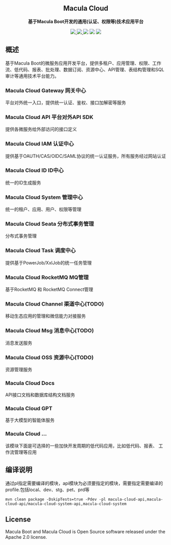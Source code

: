 <h2 align="center">Macula Cloud</h2>

<p align="center">
	<strong>基于Macula Boot开发的通用(认证、权限等)技术应用平台</strong>
</p>

<p align="center">
    <a href="https://github.com/macula-projects/macula-cloud/blob/main/LICENSE" target="_blank">
        <img src="https://img.shields.io/github/license/macula-projects/macula-cloud.svg" >
    </a>
    <a href="https://central.sonatype.com/search?q=macula&smo=true" target="_blank">
        <img src="https://img.shields.io/maven-central/v/dev.macula.boot/macula-boot-starters" />
    </a>
    <a>
        <img src="https://img.shields.io/badge/JDK-1.8+-green.svg" >
    </a>
    <a>
        <img src="https://img.shields.io/badge/SpringBoot-2.7+-green.svg" >
    </a>
    <a>
        <img src="https://img.shields.io/badge/SpringCloud-2021.x+-green.svg" >
    </a>
</p>

## 概述

基于Macula Boot的微服务应用开发平台，提供多租户、应用管理、权限、工作流、低代码、报表、批处理、数据订阅、资源中心、API管理、表结构管理和SQL审计等通用技术平台能力。

### Macula Cloud Gateway 网关中心

平台对外统一入口，提供统一认证、鉴权、接口加解密等服务

### Macula Cloud API 平台对外API SDK

提供各微服务给外部访问的接口定义

### Macula Cloud IAM 认证中心

提供基于OAUTH/CAS/OIDC/SAML协议的统一认证服务，所有服务经过网站认证

### Macula Cloud ID ID中心

统一的ID生成服务

### Macula Cloud System 管理中心

统一的租户、应用、用户、权限等管理

### Macula Cloud Seata 分布式事务管理

分布式事务管理

### Macula Cloud Task 调度中心

提供基于PowerJob/XxlJob的统一任务管理

### Macula Cloud RocketMQ MQ管理

基于RocketMQ 和 RocketMQ Connect管理

### Macula Cloud Channel 渠道中心(TODO)

移动生态应用的管理和微信能力对接服务

### Macula Cloud Msg 消息中心(TODO)

消息发送服务

### Macula Cloud OSS 资源中心(TODO)

资源管理服务

### Macula Cloud Docs

API接口文档和数据库结构文档服务

### Macula Cloud GPT

基于大模型的智能体服务

### Macula Cloud ...

该模块下面是可选择的一些加快开发周期的低代码应用，比如低代码、报表、 工作流管理等应用

## 编译说明

通过pl指定需要编译的模块，api模块为必须要指定的模块，需要指定需要编译的profile.包括local、dev、stg、pet、prd等

```shell
mvn clean package -DskipTests=true -Pdev -pl macula-cloud-api,macula-cloud-api/macula-cloud-system-api,macula-cloud-system
```

## License

Macula Boot and Macula Cloud is Open Source software released under the Apache 2.0 license.